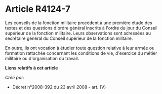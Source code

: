 # Article R4124-7

Les conseils de la fonction militaire procèdent à une première étude des textes et des questions d'ordre général inscrits à
l'ordre du jour du Conseil supérieur de la fonction militaire. Leurs observations sont adressées au secrétaire général du
Conseil supérieur de la fonction militaire.

En outre, ils ont vocation à étudier toute question relative à leur armée ou formation rattachée concernant les conditions de
vie, d'exercice du métier militaire ou d'organisation du travail.

**Liens relatifs à cet article**

_Créé par_:

  - Décret n°2008-392 du 23 avril 2008 - art. (V)
